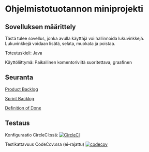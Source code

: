 # Ohjelmistotuotannon miniprojekti

## Sovelluksen määrittely

Tästä tulee sovellus, jonka avulla käyttäjä voi hallinnoida lukuvinkkejä. Lukuvinkkejä voidaan lisätä, selata, muokata ja poistaa.

Toteutuskieli: Java

Käyttöliittymä: Paikallinen komentoriviltä suoritettava, graafinen

## Seuranta

[Product Backlog](https://github.com/fir3porkkana/ohtuMiniParas/blob/master/Documentation/userStory.md)

[Sprint Backlog](https://docs.google.com/spreadsheets/d/1xw16uQBEmb93MxG8sn8DBW7L4hb3ol44io-by8Mnahs/edit?usp=sharing)

[Definition of Done](https://github.com/fir3porkkana/ohtuMiniParas/blob/master/Documentation/definitionOfDone.md)

## Testaus

Konfiguraatio CircleCI:ssä: [![CircleCI](https://circleci.com/gh/fir3porkkana/ohtuMiniParas.svg?style=svg)](https://circleci.com/gh/fir3porkkana/ohtuMiniParas)

Testikattavuus CodeCov:ssa (ei-rajattu) [![codecov](https://codecov.io/gh/fir3porkkana/ohtuMiniParas/branch/master/graph/badge.svg)](https://codecov.io/gh/fir3porkkana/ohtuMiniParas)
